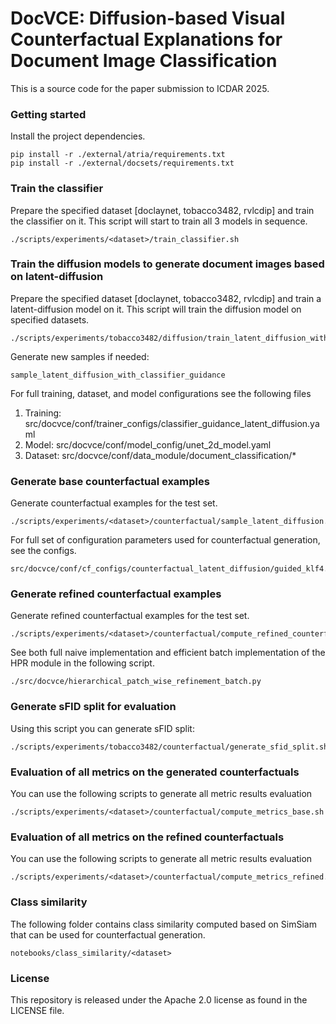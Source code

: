 # DocVCE: Diffusion-based Visual Counterfactual Explanations for Document Image Classification
This is a source code for the paper submission to ICDAR 2025.

### Getting started
Install the project dependencies.
```
pip install -r ./external/atria/requirements.txt
pip install -r ./external/docsets/requirements.txt
```

### Train the classifier
Prepare the specified dataset [doclaynet, tobacco3482, rvlcdip] and train the classifier on it. This script will start to train all 3 models in sequence.
```
./scripts/experiments/<dataset>/train_classifier.sh
```

### Train the diffusion models to generate document images based on latent-diffusion
Prepare the specified dataset [doclaynet, tobacco3482, rvlcdip] and train a latent-diffusion model on it. This script will train the diffusion model on specified datasets. 
```
./scripts/experiments/tobacco3482/diffusion/train_latent_diffusion_with_classifier_guidance.sh
```

Generate new samples if needed:
```
sample_latent_diffusion_with_classifier_guidance
```

For full training, dataset, and model configurations see the following files
1. Training: src/docvce/conf/trainer_configs/classifier_guidance_latent_diffusion.yaml
2. Model: src/docvce/conf/model_config/unet_2d_model.yaml
3. Dataset: src/docvce/conf/data_module/document_classification/*

### Generate base counterfactual examples
Generate counterfactual examples for the test set. 
```
./scripts/experiments/<dataset>/counterfactual/sample_latent_diffusion.sh
```
For full set of configuration parameters used for counterfactual generation, see the configs.
```
src/docvce/conf/cf_configs/counterfactual_latent_diffusion/guided_klf4.yaml
```

### Generate refined counterfactual examples
Generate refined counterfactual examples for the test set. 
```
./scripts/experiments/<dataset>/counterfactual/compute_refined_counterfactuals.sh
```
See both full naive implementation and efficient batch implementation of the HPR module in the following script.
```
./src/docvce/hierarchical_patch_wise_refinement_batch.py
```

### Generate sFID split for evaluation 
Using this script you can generate sFID split:
```
./scripts/experiments/tobacco3482/counterfactual/generate_sfid_split.sh
```

### Evaluation of all metrics on the generated counterfactuals
You can use the following scripts to generate all metric results evaluation
```
./scripts/experiments/<dataset>/counterfactual/compute_metrics_base.sh
```

### Evaluation of all metrics on the refined counterfactuals
You can use the following scripts to generate all metric results evaluation
```
./scripts/experiments/<dataset>/counterfactual/compute_metrics_refined.sh
```

### Class similarity
The following folder contains class similarity computed based on SimSiam that can be used for counterfactual generation.
```
notebooks/class_similarity/<dataset>
```

### License
This repository is released under the Apache 2.0 license as found in the LICENSE file.